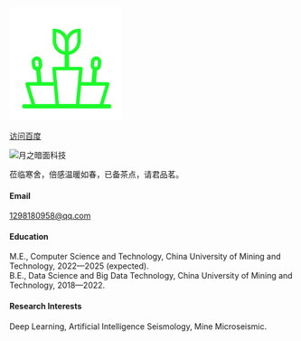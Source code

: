 


[![我的后花园](static/assets/img/green.png)](https://github.com/senli1073)


[访问百度](https://www.baidu.com "百度首页")

![月之暗面科技](https://img.shields.io/badge/GitHub-senli1073-4078c0?style=for-the-badge&logo=github "公司标志")

莅临寒舍，倍感温暖如春，已备茶点，请君品茗。


#### Email
1298180958@qq.com

#### Education
M.E., Computer Science and Technology, China University of Mining and Technology, 2022—2025 (expected).\
B.E., Data Science and Big Data Technology, China University of Mining and Technology, 2018—2022.

#### Research Interests
Deep Learning, Artificial Intelligence Seismology, Mine Microseismic.

